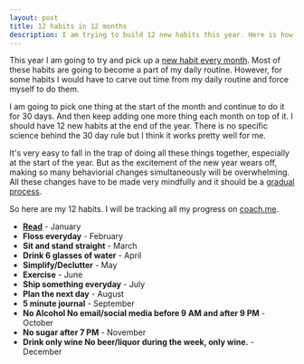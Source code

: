 ```yaml
---
layout: post
title: 12 habits in 12 months
description: I am trying to build 12 new habits this year. Here is how and why.
---
```


This year I am going to try and pick up a <a href="http://zenhabits.net/12changes/" target="_blank">new habit every month</a>. Most of these habits are going to become a part of my daily routine. However, for some habits I would have to carve out time from my daily routine and force myself to do them.

I am going to pick one thing at the start of the month and continue to do it for 30 days. And then keep adding one more thing each month on top of it. I should have 12 new habits at the end of the year. There is no specific science behind the 30 day rule but I think it works pretty well for me.

It's very easy to fall in the trap of doing all these things together, especially at the start of the year. But as the excitement of the new year wears off, making so many behaviorial changes simultaneously will be overwhelming. All these changes have to be made very mindfully and it should be a <a href="http://zenhabits.net/the-power-of-gradual/" target="_blank">gradual process</a>.

So here are my 12 habits. I will be tracking all my progress on <a href="http://coach.me/">coach.me<a>.

* <a href="https://www.coach.me/users/579079e554f2fb054aa1/2067" target="_blank">**Read**</a> - January
* **Floss everyday** - February
* **Sit and stand straight** - March
* **Drink 6 glasses of water** - April
* **Simplify/Declutter** - May
* **Exercise** - June
* **Ship something everyday** - July
* **Plan the next day** - August
* **5 minute journal** - September
* **<span class="strike-through">No Alcohol</span> No email/social media before 9 AM and after 9 PM** - October
* **No sugar after 7 PM** - November
* **<span class="strike-through">Drink only wine</span> No beer/liquor during the week, only wine.** - December
